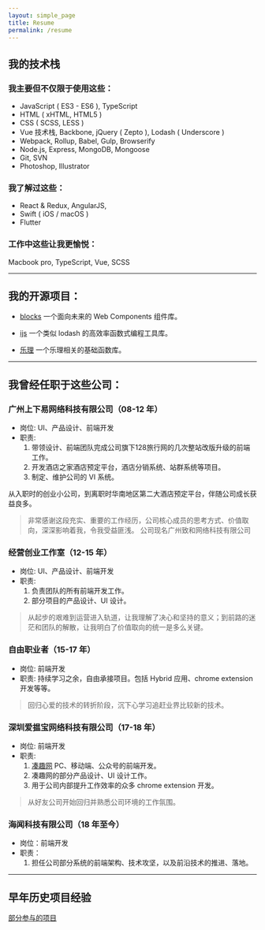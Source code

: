 ```yaml
---
layout: simple_page
title: Resume
permalink: /resume
---
```



## 我的技术栈

### 我主要但不仅限于使用这些：

* JavaScript ( ES3 - ES6 ), TypeScript
* HTML ( xHTML, HTML5 )
* CSS ( SCSS, LESS )
* Vue 技术栈, Backbone, jQuery ( Zepto ), Lodash ( Underscore )
* Webpack, Rollup, Babel, Gulp, Browserify
* Node.js, Express, MongoDB, Mongoose
* Git, SVN
* Photoshop, Illustrator


### 我了解过这些：

* React & Redux, AngularJS,
* Swift ( iOS / macOS )
* Flutter


### 工作中这些让我更愉悦：

Macbook pro, TypeScript, Vue, SCSS


---


## 我的开源项目：

* [blocks](https://dawenci.me/blocks/)
  一个面向未来的 Web Components 组件库。

* [ijs](https://github.com/dawenci/ijs)
  一个类似 lodash 的高效率函数式编程工具库。

* [乐理](https://github.com/dawenci/d-music)
  一个乐理相关的基础函数库。


---


## 我曾经任职于这些公司：

### 广州上下易网络科技有限公司（08-12 年）

* 岗位: UI、产品设计、前端开发
* 职责: 
  1. 带领设计、前端团队完成公司旗下128旅行网的几次整站改版升级的前端工作。
  2. 开发酒店之家酒店预定平台，酒店分销系统、站群系统等项目。
  3. 制定、维护公司的 VI 系统。

从入职时的创业小公司，到离职时华南地区第二大酒店预定平台，伴随公司成长获益良多。
> 非常感谢这段充实、重要的工作经历，公司核心成员的思考方式、价值取向，深深影响着我，令我受益匪浅。
> 公司现名广州致和网络科技有限公司

### 经营创业工作室（12-15 年）

* 岗位: UI、产品设计、前端开发
* 职责:   
  1. 负责团队的所有前端开发工作。
  2. 部分项目的产品设计、UI 设计。

> 从起步的艰难到运营进入轨道，让我理解了决心和坚持的意义；到前路的迷茫和团队的解散，让我明白了价值取向的统一是多么关键。


### 自由职业者（15-17 年）

* 岗位: 前端开发
* 职责: 持续学习之余，自由承接项目。包括 Hybrid 应用、chrome extension 开发等等。

> 回归心爱的技术的转折阶段，沉下心学习追赶业界比较新的技术。


### 深圳爱揾宝网络科技有限公司（17-18 年）

* 岗位: 前端开发
* 职责: 
  1. [凑趣网](https://17couqu.com) PC、移动端、公众号的前端开发。
  2. 凑趣网的部分产品设计、UI 设计工作。
  3. 用于公司内部提升工作效率的众多 chrome extension 开发。

> 从好友公司开始回归并熟悉公司环境的工作氛围。


### 海闻科技有限公司（18 年至今）

* 岗位：前端开发
* 职责：
  1. 担任公司部分系统的前端架构、技术攻坚，以及前沿技术的推进、落地。


---


## 早年历史项目经验
[部分参与的项目](/projects)

